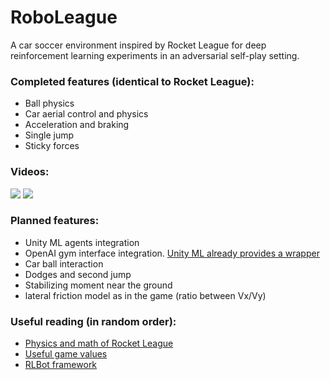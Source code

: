 # RoboLeague
A car soccer environment inspired by Rocket League for deep reinforcement learning experiments in an adversarial self-play setting.

### Completed features (identical to Rocket League):
* Ball physics
* Car aerial control and physics
* Acceleration and braking
* Single jump
* Sticky forces

### Videos:
![](https://github.com/roboserg/RoboLeague/blob/master/Goal.gif)
![](https://github.com/roboserg/RoboLeague/blob/master/driving.gif)

### Planned features:
* Unity ML agents integration
* OpenAI gym interface integration. [Unity ML already provides a wrapper](https://github.com/Unity-Technologies/ml-agents/tree/master/gym-unity)
* Car ball interaction
* Dodges and second jump
* Stabilizing moment near the ground
* lateral friction model as in the game (ratio between Vx/Vy)

### Useful reading (in random order):
* [Physics and math of Rocket League](https://samuelpmish.github.io/notes/RocketLeague)
* [Useful game values](https://github.com/RLBot/RLBot/wiki/Useful-Game-Values)
* [RLBot framework](https://github.com/RLBot/RLBot)

